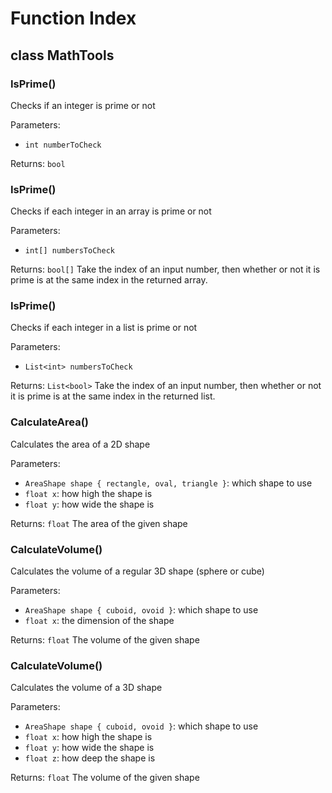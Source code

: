﻿# Function Index

## class MathTools
### IsPrime()
Checks if an integer is prime or not

Parameters:

- `int numberToCheck`

Returns: `bool`
### IsPrime() 
Checks if each integer in an array is prime or not

Parameters:

- `int[] numbersToCheck`

Returns: `bool[]`
Take the index of an input number, then whether or not it is prime is at the same index in the returned array.
### IsPrime()
Checks if each integer in a list is prime or not

Parameters:

- `List<int> numbersToCheck`

Returns: `List<bool>`
Take the index of an input number, then whether or not it is prime is at the same index in the returned list.
### CalculateArea()
Calculates the area of a 2D shape

Parameters:

- `AreaShape shape { rectangle, oval, triangle }`: which shape to use
- `float x`: how high the shape is
- `float y`: how wide the shape is

Returns: `float` The area of the given shape
### CalculateVolume()
Calculates the volume of a regular 3D shape (sphere or cube)

Parameters:

- `AreaShape shape { cuboid, ovoid }`: which shape to use
- `float x`: the dimension of the shape

Returns: `float` The volume of the given shape
### CalculateVolume()
Calculates the volume of a 3D shape

Parameters:

- `AreaShape shape { cuboid, ovoid }`: which shape to use
- `float x`: how high the shape is
- `float y`: how wide the shape is
- `float z`: how deep the shape is

Returns: `float` The volume of the given shape